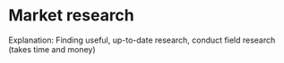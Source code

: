 # Market research

Explanation: Finding useful, up-to-date research, conduct field research (takes time and money)